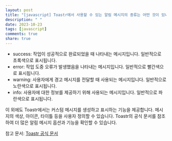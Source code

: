 ```yaml
---
layout: post
title: "[javascript] Toastr에서 사용할 수 있는 알림 메시지의 종류는 어떤 것이 있나요?"
description: " "
date: 2023-10-23
tags: [javascript]
comments: true
share: true
---
```


- success: 작업이 성공적으로 완료되었을 때 나타내는 메시지입니다. 일반적으로 초록색으로 표시됩니다.
- error: 작업 도중 오류가 발생했음을 나타내는 메시지입니다. 일반적으로 빨간색으로 표시됩니다.
- warning: 사용자에게 경고 메시지를 전달할 때 사용되는 메시지입니다. 일반적으로 노란색으로 표시됩니다.
- info: 사용자에 대한 정보를 제공하기 위해 사용되는 메시지입니다. 일반적으로 파란색으로 표시됩니다.

이 외에도 Toastr에서는 커스텀 메시지를 생성하고 표시하는 기능을 제공합니다. 메시지의 색상, 아이콘, 타이틀 등을 사용자 정의할 수 있습니다. Toastr의 공식 문서를 참조하여 더 많은 알림 메시지 옵션과 기능을 확인할 수 있습니다.

참고 문서: [Toastr 공식 문서](https://github.com/CodeSeven/toastr)